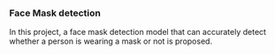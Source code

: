### Face Mask detection 
In this project, a face mask detection model that can accurately detect whether a person is wearing a mask or not is proposed.
